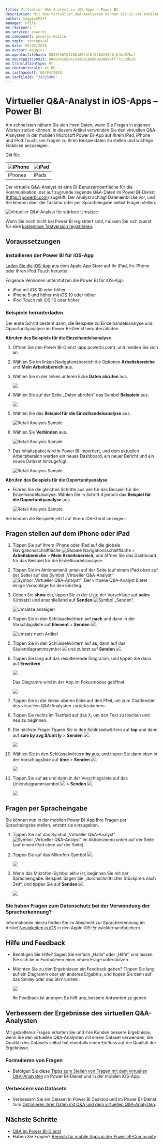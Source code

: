 ```yaml
---
title: Virtueller Q&A-Analyst in iOS-Apps – Power BI
description: Mit dem virtuellen Q&A-Analysten können Sie in der mobilen Power BI-App auf Ihrem iOS-Gerät in Ihren eigenen Worten Fragen zu den Beispieldaten stellen.
author: maggiesMSFT
manager: kfile
ms.reviewer: ''
ms.service: powerbi
ms.component: powerbi-mobile
ms.topic: conceptual
ms.date: 05/05/2018
ms.author: maggies
ms.openlocfilehash: 85487567d428618034f6f026324846fbfbd87baf
ms.sourcegitcommit: 80d6b45eb84243e801b60b9038b9bff77c30d5c8
ms.translationtype: HT
ms.contentlocale: de-DE
ms.lasthandoff: 06/04/2018
ms.locfileid: "34295006"
---
```

# <a name="qa-virtual-analyst-in-ios-apps---power-bi"></a>Virtueller Q&A-Analyst in iOS-Apps – Power BI

Am schnellsten nähern Sie sich Ihren Daten, wenn Sie Fragen in eigenen Worten stellen können. In diesem Artikel verwenden Sie den virtuellen Q&A-Analysten in der mobilen Microsoft Power BI-App auf Ihrem iPad, iPhone und iPod Touch, um Fragen zu Ihren Beispieldaten zu stellen und wichtige Einblicke anzuzeigen. 

Gilt für:

| ![iPhone](media/mobile-apps-ios-qna/iphone-logo-50-px.png) | ![iPad](media/mobile-apps-ios-qna/ipad-logo-50-px.png) |
|:--- |:--- |
| iPhones |iPads |

Der virtuelle Q&A-Analyst ist eine BI-Benutzeroberfläche für die Kommunikation, der auf zugrunde liegende Q&A-Daten im Power BI-Dienst [(https://powerbi.com)](https://powerbi.com) zugreift. Der Analyst schlägt Dateneinblicke vor, und Sie können über die Tastatur oder per Spracheingabe selbst Fragen stellen.

![Virtueller Q&A-Analyst für stärkste Umsätze](media/mobile-apps-ios-qna/power-bi-ios-q-n-a-top-sale-intro.png)

Wenn Sie noch nicht bei Power BI registriert sind, müssen Sie sich zuerst für eine [kostenlose Testversion registrieren](https://app.powerbi.com/signupredirect?pbi_source=web).

## <a name="prerequisites"></a>Voraussetzungen

### <a name="install-the-power-bi-for-ios-app"></a>Installieren der Power BI für iOS-App
[Laden Sie die iOS-App](http://go.microsoft.com/fwlink/?LinkId=522062 "Herunterladen der iPhone-App") aus dem Apple App Store auf Ihr iPad, Ihr iPhone oder Ihren iPod Touch herunter.

Folgende Versionen unterstützen die Power BI für iOS-App:
- iPad mit iOS 10 oder höher
- iPhone 5 und höher mit iOS 10 oder höher 
- iPod Touch mit iOS 10 oder höher

### <a name="download-samples"></a>Beispiele herunterladen
Der erste Schritt besteht darin, die Beispiele zu Einzelhandelsanalyse und Opportunityanalyse im Power BI-Dienst herunterzuladen.

**Abrufen des Beispiels für die Einzelhandelsanalyse**

1. Öffnen Sie den Power BI-Dienst (app.powerbi.com), und melden Sie sich an.

2. Wählen Sie im linken Navigationsbereich die Optionen **Arbeitsbereiche** und **Mein Arbeitsbereich** aus.

3. Wählen Sie in der linken unteren Ecke **Daten abrufen** aus.
   
    ![](media/mobile-apps-ios-qna/power-bi-get-data.png)

3. Wählen Sie auf der Seite „Daten abrufen“ das Symbol **Beispiele** aus.
   
   ![](media/mobile-apps-ios-qna/power-bi-samples-icon.png)

4. Wählen Sie das **Beispiel für die Einzelhandelsanalyse** aus.
 
    ![Retail Analysis Sample](media/mobile-apps-ios-qna/power-bi-rs.png)
 
8. Wählen Sie **Verbinden** aus.  
  
   ![Retail Analysis Sample](media/mobile-apps-ios-qna/retail16.png)
   
5. Das Inhaltspaket wird in Power BI importiert, und dem aktuellen Arbeitsbereich werden ein neues Dashboard, ein neuer Bericht und ein neues Dataset hinzugefügt.
   
   ![Retail Analysis Sample](media/mobile-apps-ios-qna/power-bi-service-retail-sample.png)

**Abrufen des Beispiels für die Opportunityanalyse**

- Führen Sie die gleichen Schritte aus wie für das Beispiel für die Einzelhandelsanalyse. Wählen Sie in Schritt 4 jedoch das **Beispiel für die Opportunityanalyse** aus.

    ![Retail Analysis Sample](media/mobile-apps-ios-qna/power-bi-oa.png)
  
Sie können die Beispiele jetzt auf Ihrem iOS-Gerät anzeigen.

## <a name="try-asking-questions-on-your-iphone-or-ipad"></a>Fragen stellen auf dem iPhone oder iPad
1. Tippen Sie auf Ihrem iPhone oder iPad auf die globale Navigationsschaltfläche ![Globale Navigationsschaltfläche](media/mobile-ipad-app-get-started/power-bi-iphone-global-nav-button.png) > **Arbeitsbereiche** > **Mein Arbeitsbereich**, und öffnen Sie das Dashboard für das Beispiel für die Einzelhandelsanalyse.

2. Tippen Sie im Aktionsmenü unten auf der Seite (auf einem iPad oben auf der Seite) auf das Symbol „Virtueller Q&A-Analyst“ ![Symbol „Virtueller Q&A-Analyst“](media/mobile-apps-ios-qna/power-bi-ios-q-n-a-icon.png).
     Der virtuelle Q&A-Analyst bietet einige Vorschläge für den Einstieg.
3. Geben Sie **show** ein, tippen Sie in der Liste der Vorschläge auf **sales** (Umsatz) und anschließend auf **Senden** ![Symbol „Senden“](media/mobile-apps-ios-qna/power-bi-ios-qna-send-icon.png).

    ![Umsätze anzeigen](media/mobile-apps-ios-qna/power-bi-ios-q-n-a-show-sales.png)
4. Tippen Sie in den Schlüsselwörtern auf **nach** und dann in der Vorschlagsliste auf **Element** > **Senden** ![](media/mobile-apps-ios-qna/power-bi-ios-qna-send-icon.png).

    ![Umsatz nach Artikel](media/mobile-apps-ios-qna/power-bi-ios-q-n-a-sale-by-item.png)
5. Tippen Sie in den Schlüsselwörtern auf **as**, dann auf das Säulendiagrammsymbol ![](media/mobile-apps-ios-qna/power-bi-ios-q-n-a-column-chart-icon.png) und zuletzt auf **Senden** ![](media/mobile-apps-ios-qna/power-bi-ios-qna-send-icon.png).
6. Tippen Sie lang auf das resultierende Diagramm, und tippen Sie dann auf **Erweitern**.

    ![](media/mobile-apps-ios-qna/power-bi-ios-q-n-a-tap-expand-feedback.png)

    Das Diagramm wird in der App im Fokusmodus geöffnet.

    ![](media/mobile-apps-ios-qna/power-bi-ios-q-n-a-expanded-chart.png)
7. Tippen Sie in der linken oberen Ecke auf den Pfeil, um zum Chatfenster des virtuellen Q&A-Analysten zurückzukehren.
8. Tippen Sie rechts im Textfeld auf das X, um den Text zu löschen und neu zu beginnen.
9. Die nächste Frage: Tippen Sie in den Schlüsselwörtern auf **top** und dann auf **sale by avg $/unit ly** > **Senden** ![](media/mobile-apps-ios-qna/power-bi-ios-qna-send-icon.png).

    ![](media/mobile-apps-ios-qna/power-bi-ios-q-n-a-top-sale-2.png)
10. Wählen Sie in den Schlüsselwörtern **by** aus, und tippen Sie dann oben in der Vorschlagsliste auf **time** > **Senden** ![](media/mobile-apps-ios-qna/power-bi-ios-qna-send-icon.png).

     ![](media/mobile-apps-ios-qna/power-bi-ios-q-n-a-top-sale-by-time.png)
11. Tippen Sie auf **as** und dann in der Vorschlagsliste auf das Liniendiagrammsymbol ![](media/mobile-apps-ios-qna/power-bi-ios-q-n-a-line-chart-icon.png) > **Senden** ![](media/mobile-apps-ios-qna/power-bi-ios-qna-send-icon.png).

    ![](media/mobile-apps-ios-qna/power-bi-ios-q-n-a-top-sale-as-line.png)

## <a name="try-saying-your-questions"></a>Fragen per Spracheingabe
Sie können nun in der mobilen Power BI-App Ihre Fragen per Spracheingabe stellen, anstatt sie einzugeben.

1. Tippen Sie auf das Symbol „Virtueller Q&A-Analyst“ ![Symbol „Virtueller Q&A-Analyst“](media/mobile-apps-ios-qna/power-bi-ios-q-n-a-icon.png) im Aktionsmenü unten auf der Seite (auf einem iPad oben auf der Seite).
2. Tippen Sie auf das Mikrofon-Symbol ![](media/mobile-apps-ios-qna/power-bi-ios-qna-mic-icon.png).

    ![](media/mobile-apps-ios-qna/power-bi-ios-qna-mic-on.png)

1. Wenn das Mikrofon-Symbol aktiv ist, beginnen Sie mit der Spracheingabe. Beispiel: Sagen Sie „durchschnittlicher Stückpreis nach Zeit“, und tippen Sie auf **Senden** ![](media/mobile-apps-ios-qna/power-bi-ios-qna-send-icon.png).

    ![](media/mobile-apps-ios-qna/power-bi-ios-qna-speech-complete.png)

### <a name="questions-about-privacy-when-using-speech-to-text"></a>Sie haben Fragen zum Datenschutz bei der Verwendung der Spracherkennung?
Informationen hierzu finden Sie im Abschnitt zur Spracherkennung im Artikel [Neuigkeiten in iOS](https://go.microsoft.com/fwlink/?linkid=845624) in den Apple iOS-Entwicklerhandbüchern.

## <a name="help-and-feedback"></a>Hilfe und Feedback
* Benötigen Sie Hilfe? Sagen Sie einfach „Hallo“ oder „Hilfe“, und lassen Sie sich beim Formulieren einer neuen Frage unterstützen.
* Möchten Sie zu den Ergebnissen ein Feedback geben? Tippen Sie lang auf ein Diagramm oder ein anderes Ergebnis, und tippen Sie dann auf das Smiley oder das Stirnrunzeln.

    ![](media/mobile-apps-ios-qna/power-bi-ios-q-n-a-tap-feedback.png)

    Ihr Feedback ist anonym. Es hilft uns, bessere Antworten zu geben.

## <a name="enhance-your-qa-virtual-analyst-results"></a>Verbessern der Ergebnisse des virtuellen Q&A-Analysten
Mit gezielteren Fragen erhalten Sie und Ihre Kunden bessere Ergebnisse, wenn Sie den virtuellen Q&A-Analysten mit einem Dataset verwenden; die Qualität des Datasets selbst hat ebenfalls einen Einfluss auf die Qualität der Ergebnisse.

### <a name="how-to-ask-questions"></a>Formulieren von Fragen
* Befolgen Sie diese [Tipps zum Stellen von Fragen mit dem virtuellen Q&A-Analysten](service-q-and-a-tips.md) im Power BI-Dienst und in der mobilen iOS-App.

### <a name="how-to-enhance-the-dataset"></a>Verbessern von Datasets
* Verbessern Sie ein Dataset in Power BI Desktop und im Power BI-Dienst zum [Optimieren Ihrer Daten mit Q&A und dem virtuellen Q&A-Analysten](service-prepare-data-for-q-and-a.md).

## <a name="next-steps"></a>Nächste Schritte
* [Q&A im Power BI-Dienst](power-bi-q-and-a.md)
* Haben Sie Fragen? [Bereich für mobile Apps in der Power BI-Community](https://go.microsoft.com/fwlink/?linkid=839277)
